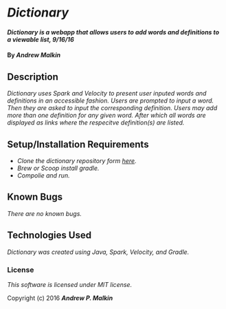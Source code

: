 # _Dictionary_

#### _Dictionary is a webapp that allows users to add words and definitions to a viewable list, 9/16/16_

#### By _**Andrew Malkin**_

## Description

_Dictionary uses Spark and Velocity to present user inputed words and definitions in an accessible fashion. Users are prompted to input a word. Then they are asked to input the corresponding definition.  Users may add more than one definition for any given word. After which all words are displayed as links where the respecitve definition(s) are listed._

## Setup/Installation Requirements

* _Clone the dictionary repository form [here](https://github.com/tiki84626/virtual_pets)._
* _Brew or Scoop install gradle._
* _Compolie and run._

## Known Bugs

_There are no known bugs._

## Technologies Used

_Dictionary was created using Java, Spark, Velocity, and Gradle._

### License

*This software is licensed under MIT license.*

Copyright (c) 2016 **_Andrew P. Malkin_**
